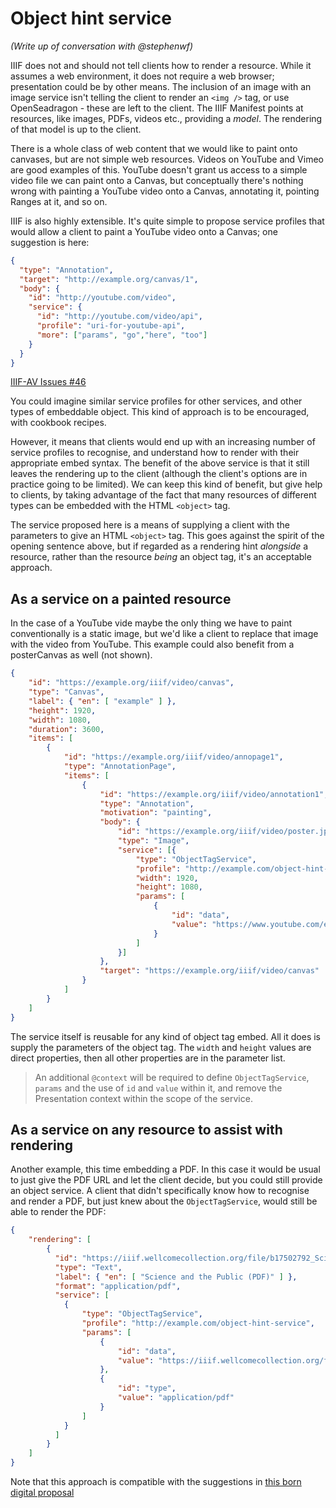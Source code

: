# Object hint service

_(Write up of conversation with @stephenwf)_

IIIF does not and should not tell clients how to render a resource. While it assumes a web environment, it does not require a web browser; presentation could be by other means. The inclusion of an image with an image service isn't telling the client to render an `<img />` tag, or use OpenSeadragon - these are left to the client. The IIIF Manifest points at resources, like images, PDFs, videos etc., providing a _model_. The rendering of that model is up to the client.

There is a whole class of web content that we would like to paint onto canvases, but are not simple web resources. Videos on YouTube and Vimeo are good examples of this. YouTube doesn't grant us access to a simple video file we can paint onto a Canvas, but conceptually there's nothing wrong with painting a YouTube video onto a Canvas, annotating it, pointing Ranges at it, and so on.

IIIF is also highly extensible. It's quite simple to propose service profiles that would allow a client to paint a YouTube video onto a Canvas; one suggestion is here: 

```json
{
  "type": "Annotation",
  "target": "http://example.org/canvas/1",
  "body": {
    "id": "http://youtube.com/video",
    "service": {
      "id": "http://youtube.com/video/api",
      "profile": "uri-for-youtube-api",
      "more": ["params", "go","here", "too"]
    }
  }
}
```

[IIIF-AV Issues #46](https://github.com/IIIF/iiif-av/issues/46#issue-170212297)

You could imagine similar service profiles for other services, and other types of embeddable object. This kind of approach is to be encouraged, with cookbook recipes. 

However, it means that clients would end up with an increasing number of service profiles to recognise, and understand how to render with their appropriate embed syntax. The benefit of the above service is that it still leaves the rendering up to the client (although the client's options are in practice going to be limited). We can keep this kind of benefit, but give help to clients, by taking advantage of the fact that many resources of different types can be embedded with the HTML `<object>` tag.

The service proposed here is a means of supplying a client with the parameters to give an HTML `<object>` tag. This goes against the spirit of the opening sentence above, but if regarded as a rendering hint _alongside_ a resource, rather than the resource _being_ an object tag, it's an acceptable approach.

## As a service on a painted resource

In the case of a YouTube vide maybe the only thing we have to paint conventionally is a static image, but we'd like a client to replace that image with the video from YouTube. This example could also benefit from a posterCanvas as well (not shown).

```json
{
    "id": "https://example.org/iiif/video/canvas",
    "type": "Canvas",
    "label": { "en": [ "example" ] },
    "height": 1920,
    "width": 1080,
    "duration": 3600,
    "items": [
        {
            "id": "https://example.org/iiif/video/annopage1",
            "type": "AnnotationPage",
            "items": [
                {
                    "id": "https://example.org/iiif/video/annotation1",
                    "type": "Annotation",
                    "motivation": "painting",
                    "body": {
                        "id": "https://example.org/iiif/video/poster.jpg",
                        "type": "Image", 
                        "service": [{
                            "type": "ObjectTagService",
                            "profile": "http://example.com/object-hint-service",
                            "width": 1920,
                            "height": 1080,
                            "params": [
                                {
                                    "id": "data",
                                    "value": "https://www.youtube.com/embed/dQw4w9WgXcQ"
                                }
                            ]
                        }]
                    },
                    "target": "https://example.org/iiif/video/canvas"
                }
            ]
        }
    ]
}
```

The service itself is reusable for any kind of object tag embed. All it does is supply the parameters of the object tag. The `width` and `height` values are direct properties, then all other properties are in the parameter list.

> An additional `@context` will be required to define `ObjectTagService`, `params` and the use of `id` and `value` within it, and remove the Presentation context within the scope of the service.

## As a service on any resource to assist with rendering

Another example, this time embedding a PDF. In this case it would be usual to just give the PDF URL and let the client decide, but you could still provide an object service. A client that didn't specifically know how to recognise and render a PDF, but just knew about the `ObjectTagService`, would still be able to render the PDF:

```json
{
    "rendering": [        
        {
          "id": "https://iiif.wellcomecollection.org/file/b17502792_Science and the Public.pdf",
          "type": "Text",
          "label": { "en": [ "Science and the Public (PDF)" ] },
          "format": "application/pdf",
          "service": [
            {
                "type": "ObjectTagService",
                "profile": "http://example.com/object-hint-service",
                "params": [
                    {
                        "id": "data",
                        "value": "https://iiif.wellcomecollection.org/file/b17502792_Science and the Public.pdf"
                    },
                    {
                        "id": "type",
                        "value": "application/pdf"
                    }
                ]
            }
          ]
        }
    ]
}

```

Note that this approach is compatible with the suggestions in [this born digital proposal](https://github.com/wellcomecollection/docs/blob/ee64326e8f399c7c91acafa60fafb0287cffa4e0/rfcs/046-born-digital-iiif/README.md)
